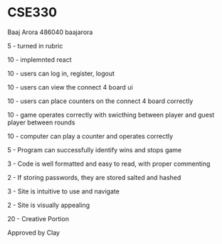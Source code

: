 # CSE330
Baaj Arora 486040 baajarora

5 - turned in rubric


10 - implemnted react


10 - users can log in, register, logout

10 - users can view the connect 4 board ui

10 - users can place counters on the connect 4 board correctly

10 - game operates correctly with swicthing between player and guest player between rounds

10 - computer can play a counter and operates correctly

5 - Program can successfully identify wins and stops game


3 - Code is well formatted and easy to read, with proper commenting

2 - If storing passwords, they are stored salted and hashed


3 - Site is intuitive to use and navigate

2 - Site is visually appealing


20 - Creative Portion


Approved by Clay
